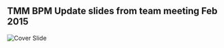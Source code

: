 TMM BPM Update slides from team meeting Feb 2015
------------------------------------------------
![Cover Slide](https://raw.githubusercontent.com/eschabell/presentation-tmm-bpm-update-feb-2015/master/cover.png?token=AAarCe3iYTYBk9JD0co2Pjm54EIHnTxIks5U2psswA%3D%3D)
